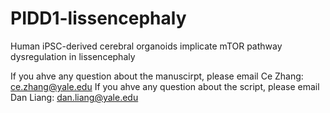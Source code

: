# PIDD1-lissencephaly

Human iPSC-derived cerebral organoids implicate mTOR pathway dysregulation in lissencephaly

If you ahve any question about the manuscirpt, please email Ce Zhang: ce.zhang@yale.edu
If you ahve any question about the script, please email Dan Liang: dan.liang@yale.edu

